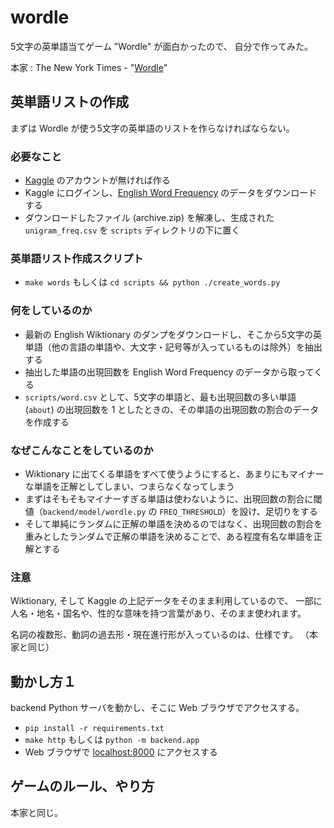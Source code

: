 # wordle

5文字の英単語当てゲーム "Wordle" が面白かったので、
自分で作ってみた。

本家 : The New York Times - "[Wordle](https://www.nytimes.com/games/wordle/index.html)"

## 英単語リストの作成

まずは Wordle が使う5文字の英単語のリストを作らなければならない。

### 必要なこと

* [Kaggle](https://www.kaggle.com/) のアカウントが無ければ作る
* Kaggle にログインし、[English Word Frequency](https://www.kaggle.com/rtatman/english-word-frequency) のデータをダウンロードする
* ダウンロードしたファイル (archive.zip) を解凍し、生成された `unigram_freq.csv` を `scripts` ディレクトリの下に置く

### 英単語リスト作成スクリプト

* `make words` もしくは `cd scripts && python ./create_words.py`

### 何をしているのか

* 最新の English Wiktionary のダンプをダウンロードし、そこから5文字の英単語（他の言語の単語や、大文字・記号等が入っているものは除外）を抽出する
* 抽出した単語の出現回数を English Word Frequency のデータから取ってくる
* `scripts/word.csv` として、5文字の単語と、最も出現回数の多い単語 (`about`) の出現回数を 1 としたときの、その単語の出現回数の割合のデータを作成する

### なぜこんなことをしているのか

* Wiktionary に出てくる単語をすべて使うようにすると、あまりにもマイナーな単語を正解としてしまい、つまらなくなってしまう
* まずはそもそもマイナーすぎる単語は使わないように、出現回数の割合に閾値（`backend/model/wordle.py` の `FREQ_THRESHOLD`）を設け、足切りをする
* そして単純にランダムに正解の単語を決めるのではなく、出現回数の割合を重みとしたランダムで正解の単語を決めることで、ある程度有名な単語を正解とする

### 注意

Wiktionary, そして Kaggle の上記データをそのまま利用しているので、
一部に人名・地名・国名や、性的な意味を持つ言葉があり、そのまま使われます。

名詞の複数形、動詞の過去形・現在進行形が入っているのは、仕様です。
（本家と同じ）

## 動かし方１

backend Python サーバを動かし、そこに Web ブラウザでアクセスする。

* `pip install -r requirements.txt`
* `make http` もしくは `python -m backend.app`
* Web ブラウザで [localhost:8000](http://localhost:8000) にアクセスする

## ゲームのルール、やり方

本家と同じ。
